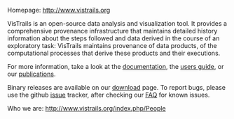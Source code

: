 Homepage: <http://www.vistrails.org>

VisTrails is an open-source data analysis and visualization tool. It provides a comprehensive provenance infrastructure that maintains detailed history information about the steps followed and data derived in the course of an exploratory task: VisTrails maintains provenance of data products, of the computational processes that derive these products and their executions.

For more information, take a look at the [documentation](http://www.vistrails.org/index.php/Documentation), the [users guide](http://www.vistrails.org/usersguide/v2.0/html/), or our [publications](http://www.vistrails.org/index.php/Publications,_Tutorials_and_Presentations).

Binary releases are available on our [download](http://www.vistrails.org/index.php/Downloads) page. To report bugs, please use the github [issue](https://github.com/VisTrails/VisTrails/issues) tracker, after checking our [FAQ](http://www.vistrails.org/index.php/FAQ) for known issues.

Who we are: <http://www.vistrails.org/index.php/People>
